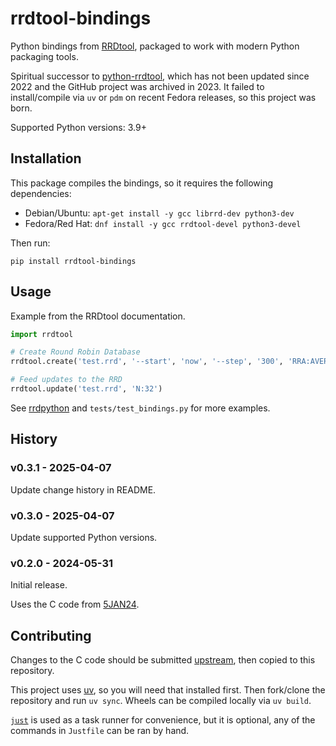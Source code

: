 # rrdtool-bindings

Python bindings from [RRDtool](https://oss.oetiker.ch/rrdtool),
packaged to work with modern Python packaging tools.

Spiritual successor to [python-rrdtool](https://pypi.org/project/rrdtool/),
which has not been updated since 2022 and the GitHub project was archived in 2023.
It failed to install/compile via `uv` or `pdm` on recent Fedora releases,
so this project was born.

Supported Python versions: 3.9+

## Installation

This package compiles the bindings, so it requires the following dependencies:

* Debian/Ubuntu: `apt-get install -y gcc librrd-dev python3-dev`
* Fedora/Red Hat: `dnf install -y gcc rrdtool-devel python3-devel`

Then run:

    pip install rrdtool-bindings

## Usage

Example from the RRDtool documentation.

```python
import rrdtool

# Create Round Robin Database
rrdtool.create('test.rrd', '--start', 'now', '--step', '300', 'RRA:AVERAGE:0.5:1:1200', 'DS:temp:GAUGE:600:-273:5000')

# Feed updates to the RRD
rrdtool.update('test.rrd', 'N:32')
```

See [rrdpython](https://oss.oetiker.ch/rrdtool/prog/rrdpython.en.html) and `tests/test_bindings.py` for more examples.

## History

### v0.3.1 - 2025-04-07

Update change history in README.

### v0.3.0 - 2025-04-07

Update supported Python versions.

### v0.2.0 - 2024-05-31

Initial release.

Uses the C code from [5JAN24](https://github.com/oetiker/rrdtool-1.x/blob/b39df920f0ff31a49460d9872006a2579ee4c7ed/bindings/python/rrdtoolmodule.c).


## Contributing

Changes to the C code should be submitted [upstream](https://github.com/oetiker/rrdtool-1.x),
then copied to this repository.

This project uses [uv](https://docs.astral.sh/uv/),
so you will need that installed first.
Then fork/clone the repository and run `uv sync`.
Wheels can be compiled locally via `uv build`.

[`just`](https://github.com/casey/just) is used as a task runner for convenience,
but it is optional,
any of the commands in `Justfile` can be ran by hand.
